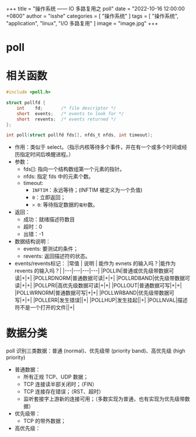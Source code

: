 +++
title = "操作系统 —— IO 多路复用之 poll"
date = "2022-10-16 12:00:00 +0800"
author = "isshe"
categories = [ "操作系统" ]
tags = [ "操作系统", "application", "linux", "I/O 多路复用" ]
image = "image.jpg"
+++


# poll

# 相关函数
```c
#include <poll.h>

struct pollfd {
    int    fd;       /* file descriptor */
    short  events;   /* events to look for */
    short  revents;  /* events returned */
};

int poll(struct pollfd fds[], nfds_t nfds, int timeout);
```
* 作用：类似于 select。（指示内核等待多个事件，并在有一个或多个时间或经历指定时间后唤醒进程。）
* 参数：
    * fds[]: 指向一个结构数组第一个元素的指针。
    * nfds: 指定 fds 中的元素个数。
    * timeout: 
        * `INFTIM`：永远等待；(INFTIM 被定义为一个负值)
        * `0`：立即返回；
        * `> 0`: 等待指定数据的`毫秒`数。
* 返回：
    * 成功：就绪描述符数目
    * 超时：0
    * 出错：-1
* 数据结构说明：
    * events: 要测试的条件；
    * revents: 返回描述符的状态。
* events/revents标记：
|常值 | 说明 | 能作为 evnets 的输入吗？|能作为 revents 的输入吗？|
|---|---|---|---|
|POLLIN|普通或优先级带数据可读|+|+|
|POLLRDNORM|普通数据可读|+|+|
|POLLRDBAND|优先级带数据可读|+|+|
|POLLPRI|高优先级数据可读|+|+|
|POLLOUT|普通数据可写|+|+|
|POLLWRNORM|普通数据可写|+|+|
|POLLWRBAND|优先级带数据可写|+|+|
|POLLERR|发生错误||+|
|POLLHUP|发生挂起||+|
|POLLNVAL|描述符不是一个打开的文件||+|

# 数据分类
poll 识别三类数据：普通 (normal)、优先级带 (priority band)、高优先级 (high priority)
* 普通数据：
    * 所有正规 TCP、UDP 数据；
    * TCP 连接读半部关闭时；（FIN）
    * TCP 连接存在错误；（RST、超时）
    * 监听套接字上游新的连接可用；（多数实现为普通，也有实现为优先级带数据）
* 优先级带：
    * TCP 的带外数据；
* 高优先级：
